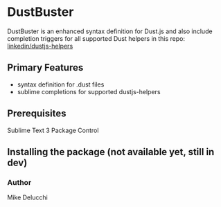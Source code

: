 # DustBuster
DustBuster is an enhanced syntax definition for Dust.js and also include completion triggers for all supported Dust helpers in this repo:
[linkedin/dustjs-helpers](https://github.com/linkedin/dustjs-helpers)

## Primary Features
- syntax definition for .dust files
- sublime completions for supported dustjs-helpers

## Prerequisites
Sublime Text 3
Package Control

## Installing the package (not available yet, still in dev)

### Author
Mike Delucchi